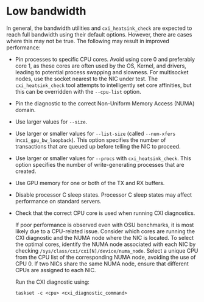 # Low bandwidth

In general, the bandwidth utilities and `cxi_heatsink_check` are expected to reach full bandwidth using their default options. However, there are cases where this may not be true.
The following may result in improved performance:

- Pin processes to specific CPU cores. Avoid using core 0 and preferably core 1, as these cores are often used by the OS, Kernel, and drivers, leading to potential process swapping and slowness. For multisocket nodes, use the socket nearest to the NIC under test. The `cxi_heatsink_check` tool attempts to intelligently set core affinities, but this can be overridden with the `--cpu-list` option.
- Pin the diagnostic to the correct Non-Uniform Memory Access (NUMA) domain.
- Use larger values for `--size`.
- Use larger or smaller values for `--list-size` (called `--num-xfers` in`cxi_gpu_bw_loopback`). This option specifies the number of transactions that are queued up before telling the NIC to proceed.
- Use larger or smaller values for `--procs` with `cxi_heatsink_check`. This option specifies the number of write-generating processes that are created.
- Use GPU memory for one or both of the TX and RX buffers.
- Disable processor C sleep states. Processor C sleep states may affect performance on standard servers.
- Check that the correct CPU core is used when running CXI diagnostics.

   If poor performance is observed even with OSU benchmarks, it is most likely due to a CPU-related issue. Consider which cores are running the CXI diagnostic and the NUMA node where the NIC is located.
   To select the optimal cores, identify the NUMA node associated with each NIC by checking `/sys/class/cxi/cxi[N]/device/numa_node`. Select a unique CPU from the CPU list of the corresponding NUMA node, avoiding the use of CPU 0.
   If two NICs share the same NUMA node, ensure that different CPUs are assigned to each NIC.

   Run the CXI diagnostic using:

   ```screen
   taskset -c <cpu> <cxi_diagnostic_command>
   ```
